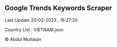 

## Google Trends Keywords Scraper 
 
Last Update 20-02-2023 , 16:27:20

Country List :
VIETNAM.json



© Abdul Muttaqin 
